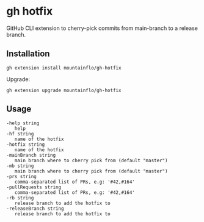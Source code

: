 # gh hotfix

GitHub CLI extension to cherry-pick commits from main-branch to a release branch.

## Installation

```
gh extension install mountainflo/gh-hotfix
```

Upgrade:
```
gh extension upgrade mountainflo/gh-hotfix
```

## Usage

```
-help string
   help
-hf string
   name of the hotfix
-hotfix string
   name of the hotfix
-mainBranch string
   main branch where to cherry pick from (default "master")
-mb string
   main branch where to cherry pick from (default "master")
-prs string
   comma-separated list of PRs, e.g: '#42,#164'
-pullRequests string
   comma-separated list of PRs, e.g: '#42,#164'
-rb string
   release branch to add the hotfix to
-releaseBranch string
   release branch to add the hotfix to

```